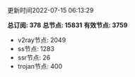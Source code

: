 更新时间2022-07-15 06:13:29

**总订阅: 378**
**总节点: 15831**
**有效节点: 3759**
- v2ray节点: 2049
- ss节点: 1283
- ssr节点: 26
- trojan节点: 400
